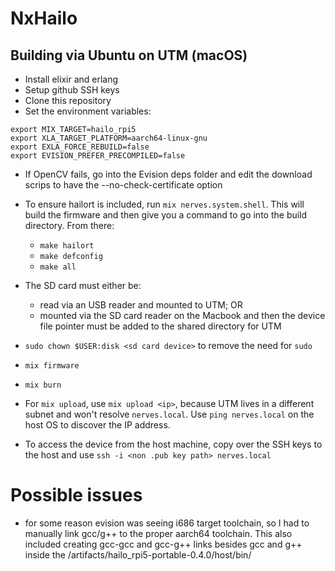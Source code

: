 # NxHailo

## Building via Ubuntu on UTM (macOS)

- Install elixir and erlang
- Setup github SSH keys
- Clone this repository
- Set the environment variables:

```shell
export MIX_TARGET=hailo_rpi5
export XLA_TARGET_PLATFORM=aarch64-linux-gnu
export EXLA_FORCE_REBUILD=false
export EVISION_PREFER_PRECOMPILED=false
```

- If OpenCV fails, go into the Evision deps folder and edit the download scrips to have the --no-check-certificate option

- To ensure hailort is included, run `mix nerves.system.shell`. This will build the firmware and then give you a command to go into the build directory. From there:
  - `make hailort`
  - `make defconfig`
  - `make all`

- The SD card must either be:
  - read via an USB reader and mounted to UTM; OR
  - mounted via the SD card reader on the Macbook and then the device file pointer must be added to the shared directory for UTM

- `sudo chown $USER:disk <sd card device>` to remove the need for `sudo`
- `mix firmware`
- `mix burn`

- For `mix upload`, use `mix upload <ip>`, because UTM lives in a different subnet and won't resolve `nerves.local`. Use `ping nerves.local` on the host OS to discover the IP address.

- To access the device from the host machine, copy over the SSH keys to the host and use `ssh -i <non .pub key path> nerves.local`

# Possible issues

- for some reason evision was seeing i686 target toolchain, so I had to manually link gcc/g++ to the proper aarch64 toolchain. This also included creating gcc-gcc and gcc-g++ links besides gcc and g++ inside the /artifacts/hailo_rpi5-portable-0.4.0/host/bin/
